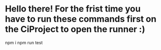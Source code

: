 # Hello there! For the frist time you have to run these commands first on the CiProject to open the runner :)
npm i
npm run test
